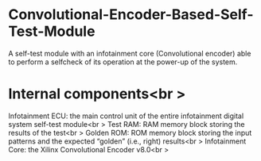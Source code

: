 # Convolutional-Encoder-Based-Self-Test-Module
A self-test module with an infotainment core (Convolutional encoder) able to perform a selfcheck of its operation at the power-up of the system.
# Internal components<br \>
Infotainment ECU: the main control unit of the entire infotainment digital system self-test module<br \>
Test RAM: RAM memory block storing the results of the test<br \>
Golden ROM: ROM memory block storing the input patterns and the expected “golden” (i.e., right) results<br \>
Infotainment Core: the Xilinx Convolutional Encoder v8.0<br \>
